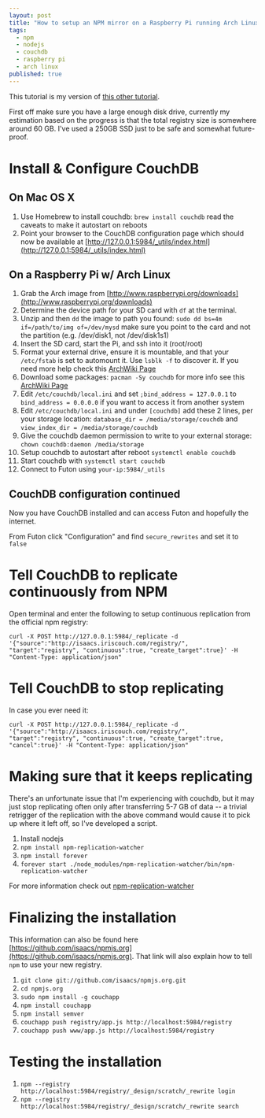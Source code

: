 ```yaml
---
layout: post
title: "How to setup an NPM mirror on a Raspberry Pi running Arch Linux"
tags:
  - npm
  - nodejs
  - couchdb
  - raspberry pi
  - arch linux
published: true
---
```


This tutorial is my version of [this other tutorial](http://clock.co.uk/tech-blogs/how-to-create-a-private-npmjs-repository).

First off make sure you have a large enough disk drive, currently my
estimation based on the progress is that the total registry size is
somewhere around 60 GB. I've used a 250GB SSD just to be safe and
somewhat future-proof.

# Install & Configure CouchDB

## On Mac OS X

1. Use Homebrew to install couchdb: `brew install couchdb` read the
   caveats to make it autostart on reboots
2. Point your browser to the CouchDB configuration page which should now be available at [http://127.0.0.1:5984/_utils/index.html](http://127.0.0.1:5984/_utils/index.html)

## On a Raspberry Pi w/ Arch Linux

1. Grab the Arch image from [http://www.raspberrypi.org/downloads](http://www.raspberrypi.org/downloads)
2. Determine the device path for your SD card with `df` at the terminal.
2. Unzip and then `dd` the image to path you found: `sudo dd bs=4m
   if=/path/to/img of=/dev/mysd` make sure you point to the card and not
the partition (e.g. /dev/disk1, not /dev/disk1s1)
3. Insert the SD card, start the Pi, and ssh into it (root/root)
8. Format your external drive, ensure it is mountable,
   and that your `/etc/fstab` is set to
   automount it. Use `lsblk -f` to discover it. If you need more help check
this [ArchWiki Page](https://wiki.archlinux.org/index.php/USB_Storage_Devices)
4. Download some packages: `pacman -Sy couchdb` for more info see this [ArchWiki Page](https://wiki.archlinux.org/index.php/couchdb)
6. Edit `/etc/couchdb/local.ini` and set `;bind_address = 127.0.0.1` to `bind_address = 0.0.0.0` if you want to access it from another system
7. Edit `/etc/couchdb/local.ini` and under `[couchdb]` add these 2 lines, per your storage location:
   `database_dir = /media/storage/couchdb` and `view_index_dir = /media/storage/couchdb`
8. Give the couchdb daemon permission to write to your external storage:
   `chown couchdb:daemon /media/storage`
6. Setup couchdb to autostart after reboot `systemctl enable couchdb`
5. Start couchdb with `systemctl start couchdb`
7. Connect to Futon using `your-ip:5984/_utils`

## CouchDB configuration continued

Now you have CouchDB installed and can access Futon and hopefully the
internet.

From Futon click "Configuration" and find `secure_rewrites` and set it to `false`

# Tell CouchDB to replicate continuously from NPM

Open terminal and enter the following to setup continuous replication
   from the official npm registry:

```
curl -X POST http://127.0.0.1:5984/_replicate -d '{"source":"http://isaacs.iriscouch.com/registry/", "target":"registry", "continuous":true, "create_target":true}' -H "Content-Type: application/json" 
```

# Tell CouchDB to stop replicating

In case you ever need it:

```
curl -X POST http://127.0.0.1:5984/_replicate -d '{"source":"http://isaacs.iriscouch.com/registry/", "target":"registry", "continuous":true, "create_target":true, "cancel":true}' -H "Content-Type: application/json" 
```

# Making sure that it keeps replicating

There's an unfortunate issue that I'm experiencing with couchdb, but it may
just stop replicating often only after transferring 5-7 GB of
data -- a trivial retrigger of the replication with the above command 
would cause it to pick up where it left off, so I've developed a script.

1. Install nodejs
2. `npm install npm-replication-watcher`
3. `npm install forever`
4. `forever start ./node_modules/npm-replication-watcher/bin/npm-replication-watcher`

For more information check out
[npm-replication-watcher](https://github.com/keyvanfatehi/npm-replication-watcher)

# Finalizing the installation

This information can also be found here [https://github.com/isaacs/npmjs.org](https://github.com/isaacs/npmjs.org). That link will also explain how to tell `npm` to use your new registry.

1. `git clone git://github.com/isaacs/npmjs.org.git`
2. `cd npmjs.org`
3. `sudo npm install -g couchapp`
4. `npm install couchapp`
5. `npm install semver`
6. `couchapp push registry/app.js http://localhost:5984/registry`
7. `couchapp push www/app.js http://localhost:5984/registry` 

# Testing the installation

1. `npm --registry http://localhost:5984/registry/_design/scratch/_rewrite login`
2. `npm --registry http://localhost:5984/registry/_design/scratch/_rewrite search`

